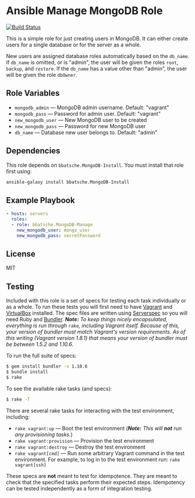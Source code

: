 Ansible Manage MongoDB Role
===========================

[![Build Status](https://travis-ci.org/bbatsche/Ansible-MongoDB-Manage-Role.svg?branch=master)](https://travis-ci.org/bbatsche/Ansible-MongoDB-Manage-Role)

This is a simple role for just creating users in MongoDB. It can either create users for a single database or for the server as a whole.

New users are assigned database roles automatically based on the `db_name`. If `db_name` is omitted, or is "admin", the user will be given the roles `root`, `backup`, and `restore`. If the `db_name` has a value other than "admin", the user will be given the role `dbOwner`.

Role Variables
--------------

- `mongodb_admin` &mdash; MongoDB admin username. Default: "vagrant"
- `mongodb_pass` &mdash; Password for admin user. Default: "vagrant"
- `new_mongodb_user` &mdash; New MongoDB user to be created
- `new_mongodb_pass` &mdash; Password for new MongoDB user
- `db_name` &mdash; Database new user belongs to. Default: "admin"

Dependencies
------------

This role depends on `bbatsche.MongoDB-Install`. You must install that role first using:

```bash
ansible-galaxy install bbatsche.MongoDB-Install
```

Example Playbook
----------------

```yml
- hosts: servers
  roles:
  - role: bbatsche.MongoDB-Manage
    new_mongodb_user: mongo_user
    new_mongodb_pass: secretPassword
```

License
-------

MIT

Testing
-------

Included with this role is a set of specs for testing each task individually or as a whole. To run these tests you will first need to have [Vagrant](https://www.vagrantup.com/) and [VirtualBox](https://www.virtualbox.org/) installed. The spec files are written using [Serverspec](http://serverspec.org/) so you will need Ruby and [Bundler](http://bundler.io/). _**Note:** To keep things nicely encapsulated, everything is run through `rake`, including Vagrant itself. Because of this, your version of bundler must match Vagrant's version requirements. As of this writing (Vagrant version 1.8.1) that means your version of bundler must be between 1.5.2 and 1.10.6._

To run the full suite of specs:

```bash
$ gem install bundler -v 1.10.6
$ bundle install
$ rake
```

To see the available rake tasks (and specs):

```bash
$ rake -T
```

There are several rake tasks for interacting with the test environment, including:

- `rake vagrant:up` &mdash; Boot the test environment (_**Note:** This will **not** run any provisioning tasks._)
- `rake vagrant:provision` &mdash; Provision the test environment
- `rake vagrant:destroy` &mdash; Destroy the test environment
- `rake vagrant[cmd]` &mdash; Run some arbitrary Vagrant command in the test environment. For example, to log in to the test environment run: `rake vagrant[ssh]`

These specs are **not** meant to test for idempotence. They are meant to check that the specified tasks perform their expected steps. Idempotency can be tested independently as a form of integration testing.
